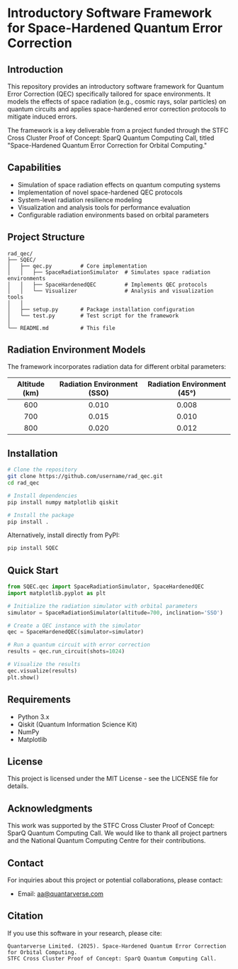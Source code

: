 # Introductory Software Framework for Space-Hardened Quantum Error Correction 

## Introduction

This repository provides an introductory software framework for Quantum Error Correction (QEC) specifically tailored for space environments. It models the effects of space radiation (e.g., cosmic rays, solar particles) on quantum circuits and applies space-hardened error correction protocols to mitigate induced errors.

The framework is a key deliverable from a project funded through the STFC Cross Cluster Proof of Concept: SparQ Quantum Computing Call, titled "Space-Hardened Quantum Error Correction for Orbital Computing."

## Capabilities

- Simulation of space radiation effects on quantum computing systems
- Implementation of novel space-hardened QEC protocols
- System-level radiation resilience modeling
- Visualization and analysis tools for performance evaluation
- Configurable radiation environments based on orbital parameters

## Project Structure

```
rad_qec/
├── SQEC/
│   ├── qec.py         # Core implementation
│   │   ├── SpaceRadiationSimulator  # Simulates space radiation environments
│   │   ├── SpaceHardenedQEC         # Implements QEC protocols
│   │   └── Visualizer               # Analysis and visualization tools
│   │
│   ├── setup.py       # Package installation configuration
│   └── test.py        # Test script for the framework
│
└── README.md          # This file
```

## Radiation Environment Models

The framework incorporates radiation data for different orbital parameters:

| Altitude (km) | Radiation Environment (SSO) | Radiation Environment (45°) |
|:-------------:|:---------------------------:|:---------------------------:|
|      600      |           0.010            |           0.008             |
|      700      |           0.015            |           0.010             |
|      800      |           0.020            |           0.012             |

## Installation

```bash
# Clone the repository
git clone https://github.com/username/rad_qec.git
cd rad_qec

# Install dependencies
pip install numpy matplotlib qiskit

# Install the package
pip install .
```

Alternatively, install directly from PyPI:

```bash
pip install SQEC
```

## Quick Start

```python
from SQEC.qec import SpaceRadiationSimulator, SpaceHardenedQEC
import matplotlib.pyplot as plt

# Initialize the radiation simulator with orbital parameters
simulator = SpaceRadiationSimulator(altitude=700, inclination='SSO')

# Create a QEC instance with the simulator
qec = SpaceHardenedQEC(simulator=simulator)

# Run a quantum circuit with error correction
results = qec.run_circuit(shots=1024)

# Visualize the results
qec.visualize(results)
plt.show()
```


## Requirements

- Python 3.x
- Qiskit (Quantum Information Science Kit)
- NumPy
- Matplotlib


## License

This project is licensed under the MIT License - see the LICENSE file for details.

## Acknowledgments

This work was supported by the STFC Cross Cluster Proof of Concept: SparQ Quantum Computing Call. We would like to thank all project partners and the National Quantum Computing Centre for their contributions.

## Contact

For inquiries about this project or potential collaborations, please contact:
- Email: aa@quantarverse.com

## Citation

If you use this software in your research, please cite:
```
Quantarverse Limited. (2025). Space-Hardened Quantum Error Correction for Orbital Computing.
STFC Cross Cluster Proof of Concept: SparQ Quantum Computing Call.

```

